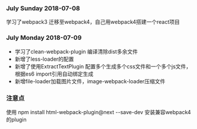 ### July Sunday 2018-07-08
学习了webpack3 迁移至webpack4，自己用webpack4搭建一个react项目

### July Monday 2018-07-09
* 学习了clean-webpack-plugin 编译清除dist多余文件
* 新增了less-loader的配置
* 新增了使用ExtractTextPlugin 配置多个生成多个css文件和一个多个js文件，根据es6 import引用自动绑定生成
* 新增file-loader加载图片文件，image-webpack-loader压缩文件

### 注意点
使用 npm install html-webpack-plugin@next --save-dev 安装兼容webpack4的plugin